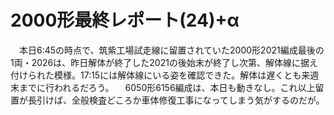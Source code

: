 # 2000形最終レポート(24)+α

<div class="section">　本日6:45の時点で、筑紫工場試走線に留置されていた2000形2021編成最後の1両・2026は、昨日解体が終了した2021の後始末が終了し次第、解体線に据え付けられた模様。17:15には解体線にいる姿を確認できた。解体は遅くとも来週末までに行われるだろう。 　6050形6156編成は、本日も動きなし。これ以上留置が長引けば、全般検査どころか車体修復工事になってしまう気がするのだが。</div>